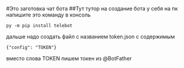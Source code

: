 #Это заготовка чат бота
##Тут тутор на создание бота у себя на пк
напишите это команду в консоль 
```
py -m pip install telebot
```
дальше надо создать файл с названием token.json с содержимым
```
{"config": "TOKEN"}
```
вместо слова TOKEN пишем токен из @BotFather
